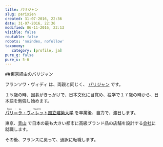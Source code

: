 ```yaml
---
title: パリジャン
slug: parisien
created: 31-07-2016, 22:36
date: 31-07-2016, 22:36
modified: 06-11-2016, 22:13
visible: false
routable: false
robots: 'noindex, nofollow'
taxonomy:
   category: [profile, ja]
pure_g: false
pure_u: 5-6
---
```

##東京経由の<wbr>パリジャン

フランソワ・ヴィディ は、両親と同じく、 [パリジャン][1] です。

１５歳の時、囲碁が<wbr>きっかけで、日本文化に<wbr>目覚め、独学で<wbr>１７歳の<wbr>時から、日本語を<wbr>勉強し<wbr>始めます。

[<ruby><rb lang="ja">パリ</rb><rt lang="fr" style="font-variant: small-caps;">Paris</rt><rb lang="ja">＝</rb><rt lang="fr">-</rt><rb lang="ja">ラ</rb><rt lang="fr" style="font-variant: small-caps;">La</rt><rb lang="ja">・</rb><rt lang="fr"> </rt><rb lang="ja">ヴィレット</rb><rt lang="fr" style="font-variant: small-caps;">Villette</rt></ruby><wbr>国立<wbr>建築<wbr>大学][2] を<wbr>卒業後、自力で、渡日<wbr>します。

東京、[青山][3] で<wbr>日本<wbr>の<wbr>最も<wbr>大きい都市に<wbr>高級ブランド品の<wbr>店舗を<wbr>設計する<wbr>[会社][4]に<wbr>就職します。

その後、フランスに<wbr>戻って、通訳に<wbr>転職<wbr>します。

[1]: https://ja.wikipedia.org/wiki/%E3%83%91%E3%83%AA%E3%82%B8%E3%83%A3%E3%83%B3 "https://ja.wikipedia.org/wiki/パリジャン_の第一項目"
[2]: https://www.google.co.jp/maps/place/E.N.S.A.P.L.V+:+Ecole+Nationale+Sup%C3%A9rieure+d'Architecture+de+Paris+La+Villette/@48.8936163,2.378878,17z/data=!3m1!4b1!4m5!3m4!1s0x47e66dd283e5884d:0x9d97e01a0a060349!8m2!3d48.8936128!4d2.3810667 "https://www.google.co.jp/maps/place/E.N.S.A.P.L.V."
[3]: https://www.google.com/maps/place/%E6%97%A5%E6%9C%AC,+%E3%80%92107-0062+%E6%9D%B1%E4%BA%AC%E9%83%BD%E6%B8%AF%E5%8C%BA%E5%8D%97%E9%9D%92%E5%B1%B1/@35.66749,139.7151712,15.5z/data=!4m5!3m4!1s0x60188b6254cc464f:0x99773132a4b583e6!8m2!3d35.6653189!4d139.7149995 "https://www.google.com/maps/place/日本,+〒107-0062+東京都港区南青山"
[4]: http://www.garde-intl.com/ "http://www.garde-intl.com/"